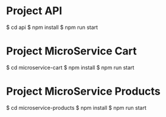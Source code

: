 # Project API
$ cd api
$ npm install
$ npm run start

# Project MicroService Cart
$ cd microservice-cart
$ npm install
$ npm run start

# Project MicroService Products
$ cd microservice-products
$ npm install
$ npm run start